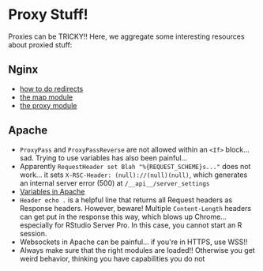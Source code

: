 # Proxy Stuff!

Proxies can be TRICKY!! Here, we aggregate some interesting resources about proxied stuff:

## Nginx

- [how to do redirects](https://www.digitalocean.com/community/tutorials/how-to-create-temporary-and-permanent-redirects-with-nginx)
- [the map module](http://nginx.org/en/docs/http/ngx_http_map_module.html)
- [the proxy module](http://nginx.org/en/docs/http/ngx_http_proxy_module.html#proxy_redirect)

## Apache

- `ProxyPass` and `ProxyPassReverse` are not allowed within an `<If>` block...
  sad. Trying to use variables has also been painful...
- Apparently `RequestHeader set Blah "%{REQUEST_SCHEME}s..."` does not work...
  it sets `X-RSC-Header: (null)://(null)(null)`, which generates an internal
  server error (500) at `/__api__/server_settings`
- [Variables in Apache](https://httpd.apache.org/docs/2.4/expr.html)
- `Header echo .` is a helpful line that returns all Request headers as
  Response headers. However, beware! Multiple `Content-Length` headers can get
put in the response this way, which blows up Chrome... especially for RStudio
Server Pro. In this case, you cannot start an R session.
- Websockets in Apache can be painful... if you're in HTTPS, use WSS!!
- Always make sure that the right modules are loaded!! Otherwise you get weird
  behavior, thinking you have capabilities you do not
